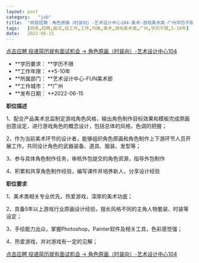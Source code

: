 ```yaml
---
layout:	post
category:	"job"
title:	"网易招聘：角色原画（时装向）-艺术设计中心104-美术-游戏美术类-广州学历不限5-10年"
tags:	[网易,招聘,面试,找工作,工作,内推,美术,游戏美术类,广州,学历不限,5-10年]
date:	2022-06-15
---
```


[点击应聘 投递简历就有面试机会 ->  角色原画（时装向）-艺术设计中心104](http://mobile.bole.netease.com/bole/boleDetail?id=40925&employeeId=346f03c3cda5f04c&key=all)



- **学历要求： **学历不限
- **工作年限： **5-10年
- **所属部门： **艺术设计中心-FUN美术部
- **工作城市： **广州
- **发布日期： **2022-06-15



**职位描述**

1、配合产品美术总监制定游戏角色风格，输出角色制作目标效果和模板完成原画创意设定，进行游戏角色的概念设计，包括总体的风格，色调的把握；

2、作为当前美术环节的设计者，能够组织角色原画和角色制作上下游环节人员开展工作，共同设计角色的武器装备、道具、服装、发型等；

3、参与具体角色制作任务，审核外包提交的角色资源，指导外包制作

4、积累和共享角色制作经验，编写课件并培养新人，分享设计经验



**职位要求**

1、美术类相关专业优先，热爱游戏，深厚的美术功底；

2、具备5年以上游戏行业原画设计经验，擅长风格不同的主角人物套装、时装等设定；

3、手绘能力出众，掌握Photoshop，Painter软件及相关工具，色彩感觉强；

4、热爱游戏，并对游戏有一定的见解；



[点击应聘 投递简历就有面试机会 ->  角色原画（时装向）-艺术设计中心104](http://mobile.bole.netease.com/bole/boleDetail?id=40925&employeeId=346f03c3cda5f04c&key=all)